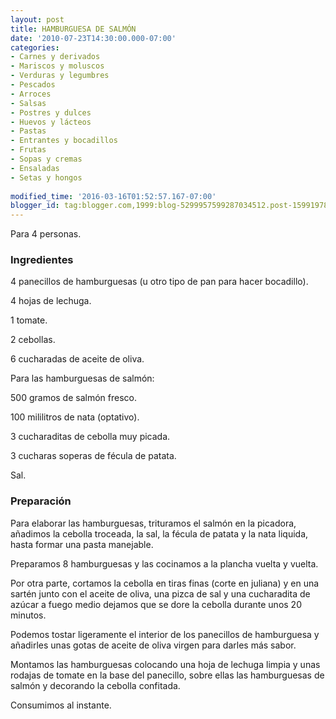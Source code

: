 ```yaml
---
layout: post
title: HAMBURGUESA DE SALMÓN
date: '2010-07-23T14:30:00.000-07:00'
categories:
- Carnes y derivados
- Mariscos y moluscos
- Verduras y legumbres
- Pescados
- Arroces
- Salsas
- Postres y dulces
- Huevos y lácteos
- Pastas
- Entrantes y bocadillos
- Frutas
- Sopas y cremas
- Ensaladas
- Setas y hongos
 
modified_time: '2016-03-16T01:52:57.167-07:00'
blogger_id: tag:blogger.com,1999:blog-5299957599287034512.post-1599197834129680696
---
```


Para 4 personas.

<h3>Ingredientes</h3>

4 panecillos de hamburguesas (u otro tipo de pan para hacer bocadillo).

4 hojas de lechuga.

1 tomate.

2 cebollas.

6 cucharadas de aceite de oliva.

Para las hamburguesas de salmón:

500 gramos de salmón fresco.

100 mililitros de nata (optativo).

3 cucharaditas de cebolla muy picada.

3 cucharas soperas de fécula de patata.

Sal.

<h3>Preparación</h3>

Para elaborar las hamburguesas, trituramos el salmón en la picadora, añadimos la cebolla troceada, la sal, la fécula de patata y la nata liquida, hasta formar una pasta manejable.

Preparamos 8 hamburguesas y las cocinamos a la plancha vuelta y vuelta.

Por otra parte, cortamos la cebolla en tiras finas (corte en juliana) y en una sartén junto con el aceite de oliva, una pizca de sal y una cucharadita de azúcar a fuego medio dejamos que se dore la cebolla durante unos 20 minutos.

Podemos tostar ligeramente el interior de los panecillos de hamburguesa y añadirles unas gotas de aceite de oliva virgen para darles más sabor.

Montamos las hamburguesas colocando una hoja de lechuga limpia y unas rodajas de tomate en la base del panecillo, sobre ellas las hamburguesas de salmón y decorando la cebolla confitada.

Consumimos al instante.

